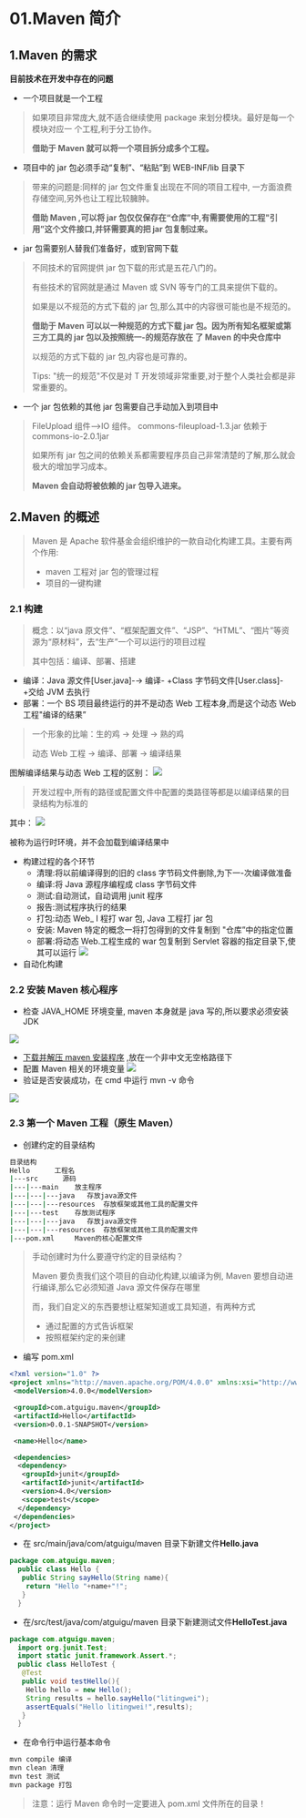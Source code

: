 # 01.Maven 简介

## 1.Maven 的需求

**目前技术在开发中存在的问题**

- 一个项目就是一个工程

> 如果项目非常庞大,就不适合继续使用 package 来划分模块。最好是每一个模块对应一 个工程,利于分工协作。
>
> **借助于 Maven 就可以将一个项目拆分成多个工程。**

- 项目中的 jar 包必须手动“复制”、“粘贴”到 WEB-INF/lib 目录下

> 带来的问题是:同样的 jar 包文件重复出现在不同的项目工程中, 一方面浪费存储空间,另外也让工程比较臃肿。
>
> **借助 Maven ,可以将 jar 包仅仅保存在“仓库”中,有需要使用的工程"引用”这个文件接口,并钚需要真的把 jar 包复制过来。**

- jar 包需要别人替我们准备好，或到官网下载

> 不同技术的官网提供 jar 包下载的形式是五花八门的。
>
> 有些技术的官网就是通过 Maven 或 SVN 等专门的工具来提供下载的。
>
> 如果是以不规范的方式下载的 jar 包,那么其中的内容很可能也是不规范的。
>
> **借助于 Maven 可以以一种规范的方式下载 jar 包。因为所有知名框架或第三方工具的 jar 包以及按照统一-的规范存放在 了 Maven 的中央仓库中**
>
> 以规范的方式下载的 jar 包,内容也是可靠的。
>
> Tips: "统一的规范"不仅是对 T 开发领域非常重要,对于整个人类社会都是非常重要的。

- 一个 jar 包依赖的其他 jar 包需要自己手动加入到项目中

> FileUpload 组件–>IO 组件。 commons-fileupload-1.3.jar 依赖于 commons-io-2.0.1jar
>
> 如果所有 jar 包之间的依赖关系都需要程序员自己非常清楚的了解,那么就会极大的增加学习成本。
>
> **Maven 会自动将被依赖的 jar 包导入进来。**

## 2.Maven 的概述

> Maven 是 Apache 软件基金会组织维护的一款自动化构建工具。主要有两个作用:
>
> - maven 工程对 jar 包的管理过程
> - 项目的一键构建

### 2.1 构建

> 概念：以“java 原文件”、“框架配置文件”、“JSP”、“HTML”、“图片”等资源为“原材料”，去“生产”一个可以运行的项目过程
>
> 其中包括：编译、部署、搭建

- 编译：Java 源文件[User.java]-→ 编译- +Class 字节码文件[User.class]- +交给 JVM 去执行
- 部署：一个 BS 项目最终运行的并不是动态 Web 工程本身,而是这个动态 Web 工程"编译的结果”

> 一个形象的比喻：生的鸡 -> 处理 -> 熟的鸡
>
> 动态 Web 工程 -> 编译、部署 -> 编译结果

图解编译结果与动态 Web 工程的区别：
![](https://fang-kang.gitee.io/blog-img/maven/20210426101139471.png#id=ySNf6&originHeight=623&originWidth=980&originalType=binary&ratio=1&rotation=0&showTitle=false&status=done&style=none&title=)

> 开发过程中,所有的路径或配置文件中配置的类路径等都是以编译结果的目录结构为标准的

其中：
![](https://fang-kang.gitee.io/blog-img/maven/2021042610112668.png#id=klGUl&originHeight=82&originWidth=570&originalType=binary&ratio=1&rotation=0&showTitle=false&status=done&style=none&title=)

被称为运行时环境，并不会加载到编译结果中

- 构建过程的各个环节
  - 清理:将以前编译得到的旧的 class 字节码文件删除,为下一-次编译做准备
  - 编译:将 Java 源程序编程成 class 字节码文件
  - 测试:自动测试，自动调用 junit 程序
  - 报告:测试程序执行的结果
  - 打包:动态 Web\_ I 程打 war 包, Java 工程打 jar 包
  - 安装: Maven 特定的概念一将打包得到的文件复制到 "仓库”中的指定位置
  - 部署:将动态 Web.工程生成的 war 包复制到 Servlet 容器的指定目录下,使其可以运行
    ![](https://fang-kang.gitee.io/blog-img/maven/20210426101116816.png#id=abaLs&originHeight=141&originWidth=931&originalType=binary&ratio=1&rotation=0&showTitle=false&status=done&style=none&title=)
- 自动化构建

### 2.2 安装 Maven 核心程序

- 检查 JAVA_HOME 环境变量, maven 本身就是 java 写的,所以要求必须安装 JDK

![](https://fang-kang.gitee.io/blog-img/maven/20210426101109532.png#id=g7zVD&originHeight=66&originWidth=591&originalType=binary&ratio=1&rotation=0&showTitle=false&status=done&style=none&title=)

- [下载并解压 maven 安装程序](http://maven.apache.org/download.cgi) ,放在一个非中文无空格路径下
- 配置 Maven 相关的环境变量
  ![](https://fang-kang.gitee.io/blog-img/maven/20210426101059493.png#id=Mjwax&originHeight=160&originWidth=775&originalType=binary&ratio=1&rotation=0&showTitle=false&status=done&style=none&title=)
- 验证是否安装成功，在 cmd 中运行 mvn -v 命令

![](https://fang-kang.gitee.io/blog-img/maven/20210426101052777.png#id=lno5C&originHeight=167&originWidth=975&originalType=binary&ratio=1&rotation=0&showTitle=false&status=done&style=none&title=)

### 2.3 第一个 Maven 工程（原生 Maven）

- 创建约定的目录结构

```bash
目录结构
Hello      工程名
|---src      源码
|---|---main    放主程序
|---|---|---java   存放java源文件
|---|---|---resources  存放框架或其他工具的配置文件
|---|---test    存放测试程序
|---|---|---java   存放java源文件
|---|---|---resources  存放框架或其他工具的配置文件
|---pom.xml     Maven的核心配置文件
```

> 手动创建时为什么要遵守约定的目录结构？
>
> Maven 要负责我们这个项目的自动化构建,以编译为例, Maven 要想自动进行编译,那么它必须知道 Java 源文件保存在哪里
>
> 而，我们自定义的东西要想让框架知道或工具知道，有两种方式
>
> - 通过配置的方式告诉框架
> - 按照框架约定的来创建

- 编写 pom.xml

```xml
<?xml version="1.0" ?>
<project xmlns="http://maven.apache.org/POM/4.0.0" xmlns:xsi="http://www.w3.org/2001/XMLSchema-instance" xsi:schemaLocation="http://maven.apache.org/POM/4.0.0 http://maven.apache.org/xsd/maven-4.0.0.xsd">
 <modelVersion>4.0.0</modelVersion>

 <groupId>com.atguigu.maven</groupId>
 <artifactId>Hello</artifactId>
 <version>0.0.1-SNAPSHOT</version>

 <name>Hello</name>

 <dependencies>
  <dependency>
   <groupId>junit</groupId>
   <artifactId>junit</artifactId>
   <version>4.0</version>
   <scope>test</scope>
  </dependency>
 </dependencies>
</project>
```

- 在 src/main/java/com/atguigu/maven 目录下新建文件**Hello.java**

```java
package com.atguigu.maven;
  public class Hello {
   public String sayHello(String name){
    return "Hello "+name+"!";
   }
  }
```

- 在/src/test/java/com/atguigu/maven 目录下新建测试文件**HelloTest.java**

```java
package com.atguigu.maven;
  import org.junit.Test;
  import static junit.framework.Assert.*;
  public class HelloTest {
   @Test
   public void testHello(){
    Hello hello = new Hello();
    String results = hello.sayHello("litingwei");
    assertEquals("Hello litingwei!",results);
   }
  }
```

- 在命令行中运行基本命令

```bash
mvn compile 编译
mvn clean 清理
mvn test 测试
mvn package 打包
```

> 注意：运行 Maven 命令时一定要进入 pom.xml 文件所在的目录！
